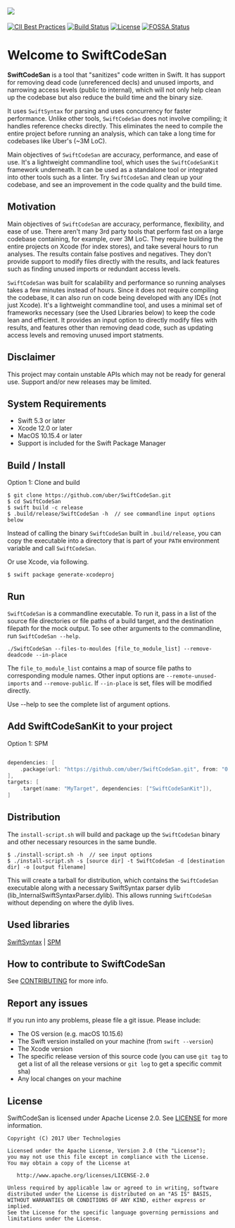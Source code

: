 # ![](Images/logo.png)
[![CII Best Practices](https://bestpractices.coreinfrastructure.org/projects/2964/badge)](https://bestpractices.coreinfrastructure.org/projects/2964)
[![Build Status](https://travis-ci.com/uber/SwiftCodeSan.svg?token=xLqK5hKgjQBvRErSp7Wk&branch=master)](https://travis-ci.com/uber/SwiftCodeSan.svg?token=xLqK5hKgjQBvRErSp7Wk&branch=master)
[![License](https://img.shields.io/badge/License-Apache%202.0-blue.svg)](https://opensource.org/licenses/Apache-2.0)
[![FOSSA Status](https://app.fossa.com/api/projects/custom%2B4458%2Fgithub.com%2Fuber%2FSwiftCodeSan.svg?type=shield)](https://app.fossa.com/projects/custom%2B4458%2Fgithub.com%2Fuber%2FSwiftCodeSan?ref=badge_shield)

# Welcome to SwiftCodeSan

**SwiftCodeSan** is a tool that "sanitizes" code written in Swift.  It has support for removing dead code (unreferenced decls) and unused imports, and narrowing access levels (public to internal), which will not only help clean up the codebase but also reduce the build time and the binary size. 

It uses `SwiftSyntax` for parsing and uses concurrency for faster performance.  Unlike other tools, `SwiftCodeSan` does not involve compiling; it handles reference checks directly. This eliminates the need to compile the entire project before running an analysis, which can take a long time for codebases like Uber's (~3M LoC).

Main objectives of `SwiftCodeSan` are accuracy, performance, and ease of use.  It's a lightweight commandline tool, which uses the `SwiftCodeSanKit` framework underneath. It can be used as a standalone tool or integrated into other tools such as a linter.  Try `SwiftCodeSan` and clean up your codebase, and see an improvement in the code quality and the build time.


## Motivation

Main objectives of `SwiftCodeSan` are accuracy, performance, flexibility, and ease of use. There aren't many 3rd party tools that perform fast on a large codebase containing, for example, over 3M LoC.  They require building the entire projects on Xcode (for index stores), and take several hours to run analyses. The results contain false postives and negatives. They don't provide support to modify files directly with the results, and lack features such as finding unused imports or redundant access levels.  

`SwiftCodeSan` was built for scalability and performance so running analyses takes a few minutes instead of hours. Since it does not require compiling the codebase, it can also run on code being developed with any IDEs (not just Xcode). It's a lightweight commandline tool, and uses a minimal set of frameworks necessary (see the Used Libraries below) to keep the code lean and efficient. It provides an input option to directly modify files with results, and features other than removing dead code, such as updating access levels and removing unused import statments. 


## Disclaimer
This project may contain unstable APIs which may not be ready for general use. Support and/or new releases may be limited.


## System Requirements

* Swift 5.3 or later
* Xcode 12.0 or later
* MacOS 10.15.4 or later
* Support is included for the Swift Package Manager


## Build / Install

Option 1: Clone and build 

```
$ git clone https://github.com/uber/SwiftCodeSan.git
$ cd SwiftCodeSan
$ swift build -c release
$ .build/release/SwiftCodeSan -h  // see commandline input options below 
```

Instead of calling the binary `SwiftCodeSan` built in `.build/release`, you can copy the executable into a directory that is part of your `PATH` environment variable and call `SwiftCodeSan`.

Or use Xcode, via following.

```
$ swift package generate-xcodeproj
```

## Run

`SwiftCodeSan` is a commandline executable. To run it, pass in a list of the source file directories or file paths of a build target, and the destination filepath for the mock output. To see other arguments to the commandline, run `SwiftCodeSan --help`.

```
./SwiftCodeSan --files-to-mouldes [file_to_module_list] --remove-deadcode --in-place
```
The `file_to_module_list` contains a map of source file paths to corresponding module names.  Other input options are `--remote-unused-imports` and `--remove-public`.  If `--in-place` is set, files will be modified directly. 

Use --help to see the complete list of argument options.


## Add SwiftCodeSanKit to your project

Option 1: SPM 
```swift

dependencies: [
    .package(url: "https://github.com/uber/SwiftCodeSan.git", from: "0.0.1"),
],
targets: [
    .target(name: "MyTarget", dependencies: ["SwiftCodeSanKit"]),
]

```


## Distribution 

The `install-script.sh` will build and package up the `SwiftCodeSan` binary and other necessary resources in the same bundle. 

```
$ ./install-script.sh -h  // see input options 
$ ./install-script.sh -s [source dir] -t SwiftCodeSan -d [destination dir] -o [output filename]
```

This will create a tarball for distribution, which contains the `SwiftCodeSan` executable along with a necessary SwiftSyntax parser dylib (lib_InternalSwiftSyntaxParser.dylib). This allows running `SwiftCodeSan` without depending on where the dylib lives. 




## Used libraries

[SwiftSyntax](https://github.com/apple/swift-syntax) | 
[SPM](https://github.com/swift-package-manager)


## How to contribute to SwiftCodeSan

See [CONTRIBUTING](CONTRIBUTING.md) for more info.

## Report any issues

If you run into any problems, please file a git issue. Please include:

* The OS version (e.g. macOS 10.15.6)
* The Swift version installed on your machine (from `swift --version`)
* The Xcode version
* The specific release version of this source code (you can use `git tag` to get a list of all the release versions or `git log` to get a specific commit sha)
* Any local changes on your machine



## License

SwiftCodeSan is licensed under Apache License 2.0. See [LICENSE](LICENSE.txt) for more information.

    Copyright (C) 2017 Uber Technologies

    Licensed under the Apache License, Version 2.0 (the "License");
    you may not use this file except in compliance with the License.
    You may obtain a copy of the License at

       http://www.apache.org/licenses/LICENSE-2.0

    Unless required by applicable law or agreed to in writing, software
    distributed under the License is distributed on an "AS IS" BASIS,
    WITHOUT WARRANTIES OR CONDITIONS OF ANY KIND, either express or implied.
    See the License for the specific language governing permissions and
    limitations under the License.
